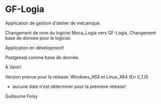 # GF-Logia
Application de gestion d'atelier de mécanique.

Changement de nom du logiciel Meca_Logia vers GF-Logia.
Changement base de donnée pour le logiciel.

Application en dévelopment!

Postgresql comme base de donnée.

À Venir!

Version prevue pour la release: Windows_X64 et Linux_X64 (En *V_1.0*) 
- aucune date n'est déterminer pour la premiere release!


Guillaume Foisy
